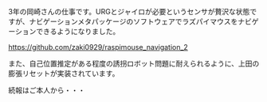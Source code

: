 3年の岡崎さんの仕事です。URGとジャイロが必要というセンサが贅沢な状態ですが、ナビゲーションメタパッケージのソフトウェアでラズパイマウスをナビゲーションできるようになりました。

<a href="https://github.com/zaki0929/raspimouse_navigation_2">https://github.com/zaki0929/raspimouse_navigation_2</a>

また、自己位置推定がある程度の誘拐ロボット問題に耐えられるように、上田の膨張リセットが実装されています。

続報はご本人から・・・
